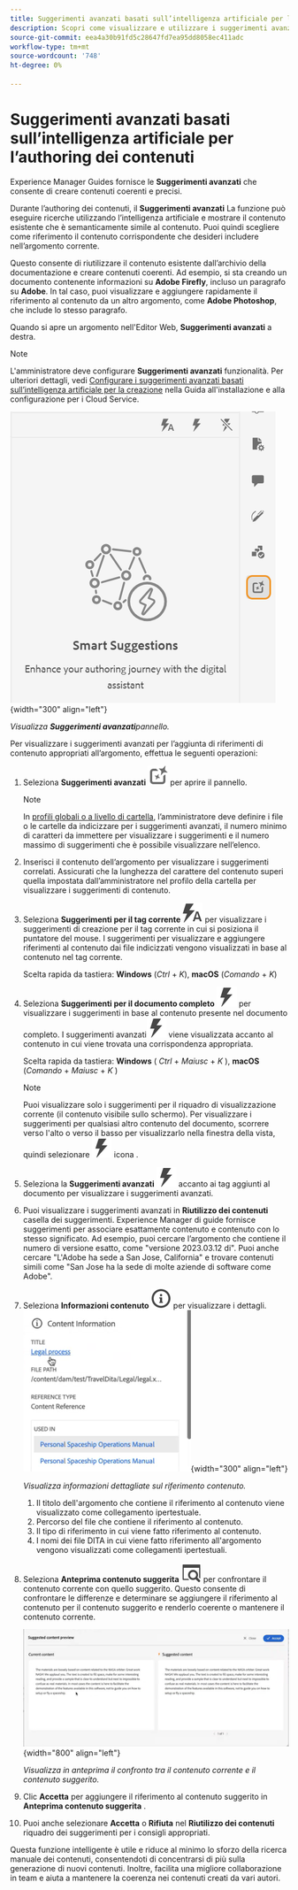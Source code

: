 ```yaml
---
title: Suggerimenti avanzati basati sull’intelligenza artificiale per l’authoring dei contenuti
description: Scopri come visualizzare e utilizzare i suggerimenti avanzati basati sull’intelligenza artificiale nell’editor web.
source-git-commit: eea4a30b91fd5c28647fd7ea95dd8058ec411adc
workflow-type: tm+mt
source-wordcount: '748'
ht-degree: 0%

---
```




# Suggerimenti avanzati basati sull’intelligenza artificiale per l’authoring dei contenuti

Experience Manager Guides fornisce le **Suggerimenti avanzati** che consente di creare contenuti coerenti e precisi.

Durante l’authoring dei contenuti, il **Suggerimenti avanzati** La funzione può eseguire ricerche utilizzando l’intelligenza artificiale e mostrare il contenuto esistente che è semanticamente simile al contenuto. Puoi quindi scegliere come riferimento il contenuto corrispondente che desideri includere nell’argomento corrente.

Questo consente di riutilizzare il contenuto esistente dall’archivio della documentazione e creare contenuti coerenti. Ad esempio, si sta creando un documento contenente informazioni su **Adobe Firefly**, incluso un paragrafo su **Adobe**. In tal caso, puoi visualizzare e aggiungere rapidamente il riferimento al contenuto da un altro argomento, come **Adobe Photoshop**, che include lo stesso paragrafo.





Quando si apre un argomento nell&#39;Editor Web, **Suggerimenti avanzati** a destra.

>[!NOTE]
>
> L&#39;amministratore deve configurare **Suggerimenti avanzati** funzionalità. Per ulteriori dettagli, vedi [Configurare i suggerimenti avanzati basati sull’intelligenza artificiale per la creazione](../cs-install-guide/conf-smart-suggestions.md) nella Guida all&#39;installazione e alla configurazione per i Cloud Service.

![Pannello Suggerimenti avanzati](images/smart-suggestions-panel.png){width="300" align="left"}

*Visualizza **Suggerimenti avanzati**pannello.*

Per visualizzare i suggerimenti avanzati per l’aggiunta di riferimenti di contenuto appropriati all’argomento, effettua le seguenti operazioni:

1. Seleziona **Suggerimenti avanzati** ![icona suggerimenti avanzati](images/smart-suggestions-icon.svg) per aprire il pannello.



   >[!NOTE]
   >
   > In [profili globali o a livello di cartella](../cs-install-guide/conf-folder-level.md#conf-ai-smart-suggestions), l’amministratore deve definire i file o le cartelle da indicizzare per i suggerimenti avanzati, il numero minimo di caratteri da immettere per visualizzare i suggerimenti e il numero massimo di suggerimenti che è possibile visualizzare nell’elenco.

1. Inserisci il contenuto dell’argomento per visualizzare i suggerimenti correlati. Assicurati che la lunghezza del carattere del contenuto superi quella impostata dall’amministratore nel profilo della cartella per visualizzare i suggerimenti di contenuto.

1. Seleziona **Suggerimenti per il tag corrente** ![smart recommendations icona tag corrente](images/smart-suggestions-current-tag-icon.svg) per visualizzare i suggerimenti di creazione per il tag corrente in cui si posiziona il puntatore del mouse.  I suggerimenti per visualizzare e aggiungere riferimenti al contenuto dai file indicizzati vengono visualizzati in base al contenuto nel tag corrente.

   Scelta rapida da tastiera: **Windows** (*Ctrl* + *K*),  **macOS** (*Comando* + *K*)
1. Seleziona **Suggerimenti per il documento completo**  ![smart recommendations icona documento completo](images/smart-suggestions-complete-document-icon.svg) per visualizzare i suggerimenti in base al contenuto presente nel documento completo.  I suggerimenti avanzati![icona suggerimenti avanzati](images/smart-suggestions-complete-document-icon.svg) viene visualizzata accanto al contenuto in cui viene trovata una corrispondenza appropriata.

   Scelta rapida da tastiera: **Windows** ( *Ctrl* + *Maiusc* +  *K* ),  **macOS** (*Comando* + *Maiusc* + *K* )

   >[!NOTE]
   >
   > Puoi visualizzare solo i suggerimenti per il riquadro di visualizzazione corrente (il contenuto visibile sullo schermo). Per visualizzare i suggerimenti per qualsiasi altro contenuto del documento, scorrere verso l&#39;alto o verso il basso per visualizzarlo nella finestra della vista, quindi selezionare ![icona suggerimenti avanzati](images/smart-suggestions-complete-document-icon.svg) icona .

1. Seleziona la **Suggerimenti avanzati** ![icona suggerimenti avanzati](images/smart-suggestions-complete-document-icon.svg) accanto ai tag aggiunti al documento per visualizzare i suggerimenti avanzati.
1. Puoi visualizzare i suggerimenti avanzati in **Riutilizzo dei contenuti** casella dei suggerimenti.  Experience Manager di guide fornisce suggerimenti per associare esattamente contenuto e contenuto con lo stesso significato. Ad esempio, puoi cercare l’argomento che contiene il numero di versione esatto, come &quot;versione 2023.03.12 di&quot;. Puoi anche cercare &quot;L&#39;Adobe ha sede a San Jose, California&quot; e trovare contenuti simili come &quot;San Jose ha la sede di molte aziende di software come Adobe&quot;.
1. Seleziona **Informazioni contenuto** ![Informazioni contenuto](images/smart-suggestions-content-info-icon.svg) per visualizzare i dettagli.
   ![Pannello informazioni contenuto](images/smart-suggestions-content-information.png){width="300" align="left"}

   *Visualizza informazioni dettagliate sul riferimento contenuto.*

   1. Il titolo dell&#39;argomento che contiene il riferimento al contenuto viene visualizzato come collegamento ipertestuale.
   1. Percorso del file che contiene il riferimento al contenuto.
   1. Il tipo di riferimento in cui viene fatto riferimento al contenuto.
   1. I nomi dei file DITA in cui viene fatto riferimento all&#39;argomento vengono visualizzati come collegamenti ipertestuali.
1. Seleziona **Anteprima contenuto suggerita** ![icona anteprima suggerimenti avanzati](images/smart-suggestions-preview-icon.svg) per confrontare il contenuto corrente con quello suggerito. Questo consente di confrontare le differenze e determinare se aggiungere il riferimento al contenuto per il contenuto suggerito e renderlo coerente o mantenere il contenuto corrente.

   ![Anteprima contenuto suggerita](images/smart-suggestions-suggested-content-preview.png){width="800" align="left"}

   *Visualizza in anteprima il confronto tra il contenuto corrente e il contenuto suggerito.*

1. Clic **Accetta** per aggiungere il riferimento al contenuto suggerito in **Anteprima contenuto suggerita** .
1. Puoi anche selezionare **Accetta** o **Rifiuta** nel **Riutilizzo dei contenuti** riquadro dei suggerimenti per i consigli appropriati.



Questa funzione intelligente è utile e riduce al minimo lo sforzo della ricerca manuale dei contenuti, consentendoti di concentrarsi di più sulla generazione di nuovi contenuti. Inoltre, facilita una migliore collaborazione in team e aiuta a mantenere la coerenza nei contenuti creati da vari autori.

